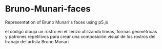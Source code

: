# Bruno-Munari-faces
Representation of Bruno Munari's faces using p5.js

el código dibuja un rostro en el lienzo utilizando líneas, formas geométricas y patrones repetitivos para crear una composición visual de los rostros del trabajo del artista Bruno Munari
